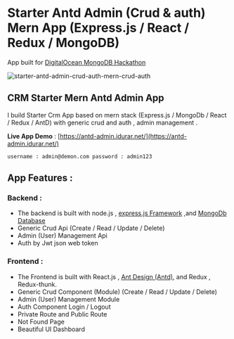 # Starter Antd Admin (Crud & auth) Mern App (Express.js / React / Redux / MongoDB)

App built for [DigitalOcean MongoDB Hackathon](https://www.digitalocean.com/mongodb-hackathon/)

![starter-antd-admin-crud-auth-mern-crud-auth](https://dev-to-uploads.s3.amazonaws.com/uploads/articles/opp4yj177dizyaosah0o.png)


## CRM Starter Mern Antd Admin App 

I build Starter Crm App based on mern stack (Express.js / MongoDb / React / Redux / AntD) with generic crud and auth , admin management .

**Live App Demo** : [https://antd-admin.idurar.net/](https://antd-admin.idurar.net/)

`username : admin@demon.com
password : admin123`



## App Features :

### Backend :

* The backend is built with node.js , [express.js Framework](https://expressjs.com/) ,and [MongoDb Database](https://www.digitalocean.com/products/managed-databases-mongodb/)
* Generic Crud Api (Create / Read / Update / Delete)
* Admin (User) Management Api
* Auth by Jwt json web token

### Frontend :

* The Frontend is built with React.js , [Ant Design (Antd)](https://ant.design/), and Redux , Redux-thunk.
* Generic Crud Component (Module) (Create / Read / Update / Delete)
* Admin (User) Management Module
* Auth Component Login / Logout
* Private Route and Public Route
* Not Found Page
* Beautiful UI Dashboard

